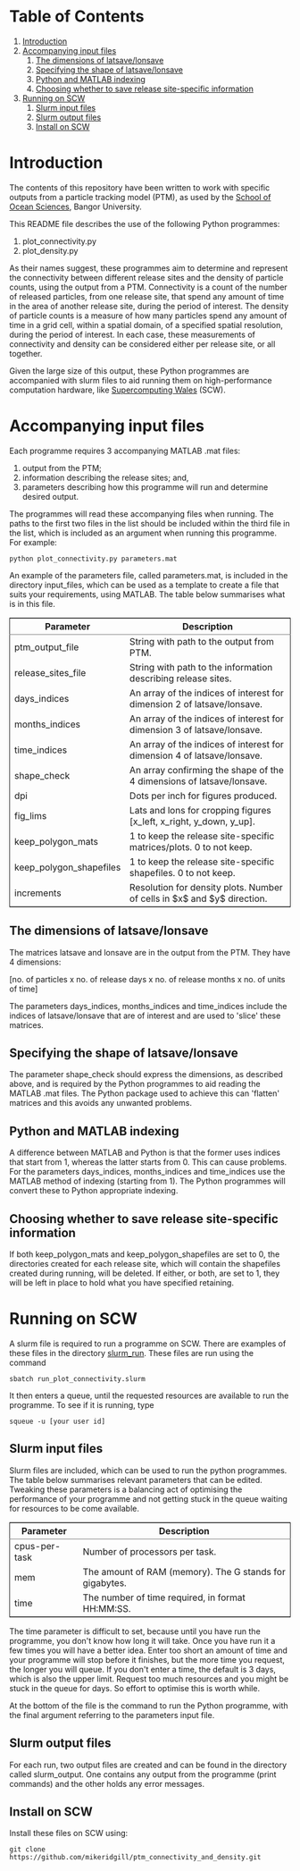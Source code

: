 
# Table of Contents

1.  [Introduction](#orgb4d5fd3)
2.  [Accompanying input files](#org2d719f7)
    1.  [The dimensions of latsave/lonsave](#orgd9b028e)
    2.  [Specifying the shape of latsave/lonsave](#org0b70a20)
    3.  [Python and MATLAB indexing](#org2157bd8)
    4.  [Choosing whether to save release site-specific information](#org637d97a)
3.  [Running on SCW](#org4052c97)
    1.  [Slurm input files](#org48ecd67)
    2.  [Slurm output files](#orgb3d899c)
    3.  [Install on SCW](#orgb4d539c)



<a id="orgb4d5fd3"></a>

# Introduction

The contents of this repository have been written to work with specific outputs from a particle tracking model (PTM), as used by the [School of Ocean Sciences](https://www.bangor.ac.uk/oceansciences/index.php.en), Bangor University.

This README file describes the use of the following Python programmes:

1.  plot_connectivity.py
2.  plot_density.py

As their names suggest, these programmes aim to determine and represent the connectivity between different release sites and the density of particle counts, using the output from a PTM. Connectivity is a count of the number of released particles, from one release site, that spend any amount of time in the area of another release site, during the period of interest. The density of particle counts is a measure of how many particles spend any amount of time in a grid cell, within a spatial domain, of a specified spatial resolution, during the period of interest. In each case, these measurements of connectivity and density can be considered either per release site, or all together.

Given the large size of this output, these Python programmes are accompanied with slurm files to aid running them on high-performance computation hardware, like [Supercomputing Wales](https://www.supercomputing.wales/) (SCW).


<a id="org2d719f7"></a>


# Accompanying input files

Each programme requires 3 accompanying MATLAB .mat files:

1.  output from the PTM;
2.  information describing the release sites; and,
3.  parameters describing how this programme will run and determine desired output.

The programmes will read these accompanying files when running. The paths to the first two files in the list should be included within the third file in the list, which is included as an argument when running this
programme. For example:

    python plot_connectivity.py parameters.mat

An example of the parameters file, called parameters.mat, is included in the directory input_files, which can be used as a template to create a file that suits your requirements, using MATLAB. The table below summarises what is in this file.

<table border="2" cellspacing="0" cellpadding="6" rules="groups" frame="hsides">


<colgroup>
<col  class="org-left" />

<col  class="org-left" />
</colgroup>
<thead>
<tr>
<th scope="col" class="org-left">Parameter</th>
<th scope="col" class="org-left">Description</th>
</tr>
</thead>

<tbody>
<tr>
<td class="org-left">ptm_output_file</td>
<td class="org-left">String with path to the output from PTM.</td>
</tr>


<tr>
<td class="org-left">release_sites_file</td>
<td class="org-left">String with path to the information describing release sites.</td>
</tr>


<tr>
<td class="org-left">days_indices</td>
<td class="org-left">An array of the indices of interest for dimension 2 of latsave/lonsave.</td>
</tr>


<tr>
<td class="org-left">months_indices</td>
<td class="org-left">An array of the indices of interest for dimension 3 of latsave/lonsave.</td>
</tr>


<tr>
<td class="org-left">time_indices</td>
<td class="org-left">An array of the indices of interest for dimension 4 of latsave/lonsave.</td>
</tr>


<tr>
<td class="org-left">shape_check</td>
<td class="org-left">An array confirming the shape of the 4 dimensions of latsave/lonsave.</td>
</tr>


<tr>
<td class="org-left">dpi</td>
<td class="org-left">Dots per inch for figures produced.</td>
</tr>


<tr>
<td class="org-left">fig_lims</td>
<td class="org-left">Lats and lons for cropping figures [x_left, x_right, y_down, y_up].</td>
</tr>


<tr>
<td class="org-left">keep_polygon_mats</td>
<td class="org-left">1 to keep the release site-specific matrices/plots. 0 to not keep.</td>
</tr>


<tr>
<td class="org-left">keep_polygon_shapefiles</td>
<td class="org-left">1 to keep the release site-specific shapefiles. 0 to not keep.</td>
</tr>


<tr>
<td class="org-left">increments</td>
<td class="org-left">Resolution for density plots. Number of cells in $x$ and $y$ direction.</td>
</tr>
</tbody>
</table>


<a id="orgd9b028e"></a>

## The dimensions of latsave/lonsave

The matrices latsave and lonsave are in the output from the PTM. They have 4 dimensions:

[no. of particles x no. of release days x no. of release months x no. of units of time]

The parameters days_indices, months_indices and time_indices include the indices of latsave/lonsave that are of interest and are used to 'slice' these matrices.


<a id="org0b70a20"></a>

## Specifying the shape of latsave/lonsave

The parameter shape_check should express the dimensions, as described above, and is required by the Python programmes to aid reading the MATLAB .mat files. The Python package used to achieve this can 'flatten' matrices and this avoids any unwanted problems.


<a id="org2157bd8"></a>

## Python and MATLAB indexing

A difference between MATLAB and Python is that the former uses indices that start from 1, whereas the latter starts from 0. This can cause problems. For the parameters days_indices, months_indices and time_indices use the MATLAB method of indexing (starting from 1). The Python programmes will convert these to Python appropriate indexing.


<a id="org637d97a"></a>

## Choosing whether to save release site-specific information

If both keep_polygon_mats and keep_polygon_shapefiles are set to 0, the directories created for each release site, which will contain the shapefiles created during running, will be deleted. If either, or both, are set to 1, they will be left in place to hold what you have specified retaining. 


<a id="org4052c97"></a>

# Running on SCW

A slurm file is required to run a programme on SCW. There are examples of these files in the directory [slurm_run](./slurm_run). These files are run using the command

    sbatch run_plot_connectivity.slurm

It then enters a queue, until the requested resources are available to run the programme. To see if it is running, type

    squeue -u [your user id]


<a id="org48ecd67"></a>

## Slurm input files

Slurm files are included, which can be used to run the python programmes. The table below summarises relevant parameters that can be edited. Tweaking these parameters is a balancing act of optimising the performance of your programme and not getting stuck in the queue waiting for resources to be come available.

<table border="2" cellspacing="0" cellpadding="6" rules="groups" frame="hsides">


<colgroup>
<col  class="org-left" />

<col  class="org-left" />
</colgroup>
<thead>
<tr>
<th scope="col" class="org-left">Parameter</th>
<th scope="col" class="org-left">Description</th>
</tr>
</thead>

<tbody>
<tr>
<td class="org-left">cpus-per-task</td>
<td class="org-left">Number of processors per task.</td>
</tr>


<tr>
<td class="org-left">mem</td>
<td class="org-left">The amount of RAM (memory). The G stands for gigabytes.</td>
</tr>


<tr>
<td class="org-left">time</td>
<td class="org-left">The number of time required, in format HH:MM:SS.</td>
</tr>
</tbody>
</table>

The time parameter is difficult to set, because until you have run the programme, you don't know how long it will take. Once you have run it a few times you will have a better idea. Enter too short an amount of time and your programme will stop before it finishes, but the more time you request, the longer you will queue. If you don't enter a time, the default is 3 days, which is also the upper limit. Request too much resources and you might be stuck in the queue for days. So effort to optimise this is worth while.

At the bottom of the file is the command to run the Python programme, with the final argument referring to the parameters input file.


<a id="orgb3d899c"></a>

## Slurm output files

For each run, two output files are created and can be found in the directory called slurm_output. One contains any output from the programme (print commands) and the other holds any error messages.


<a id="orgb4d539c"></a>

## Install on SCW
Install these files on SCW using:

    git clone https://github.com/mikeridgill/ptm_connectivity_and_density.git

